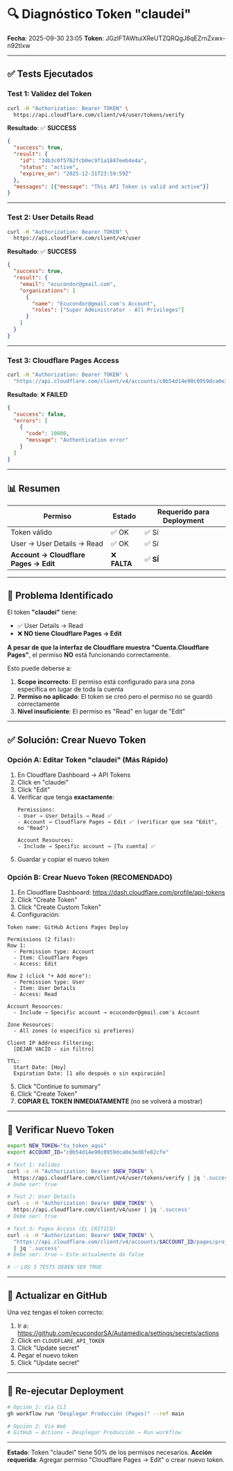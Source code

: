 # 🔍 Diagnóstico Token "claudei"

**Fecha**: 2025-09-30 23:05
**Token**: JGzIFTAWtuiXReUTZQRQgJ6qEZrnZxwx-n92tIxw

---

## ✅ Tests Ejecutados

### Test 1: Validez del Token
```bash
curl -H "Authorization: Bearer TOKEN" \
  https://api.cloudflare.com/client/v4/user/tokens/verify
```

**Resultado**: ✅ **SUCCESS**
```json
{
  "success": true,
  "result": {
    "id": "3db3c0f5762fcb0ec9f1a1847eeb4e4a",
    "status": "active",
    "expires_on": "2025-12-31T23:59:59Z"
  },
  "messages": [{"message": "This API Token is valid and active"}]
}
```

---

### Test 2: User Details Read
```bash
curl -H "Authorization: Bearer TOKEN" \
  https://api.cloudflare.com/client/v4/user
```

**Resultado**: ✅ **SUCCESS**
```json
{
  "success": true,
  "result": {
    "email": "ecucondor@gmail.com",
    "organizations": [
      {
        "name": "Ecucondor@gmail.com's Account",
        "roles": ["Super Administrator - All Privileges"]
      }
    ]
  }
}
```

---

### Test 3: Cloudflare Pages Access
```bash
curl -H "Authorization: Bearer TOKEN" \
  "https://api.cloudflare.com/client/v4/accounts/c0b54d14e90c0959dca0e3ed8fe82cfe/pages/projects"
```

**Resultado**: ❌ **FAILED**
```json
{
  "success": false,
  "errors": [
    {
      "code": 10000,
      "message": "Authentication error"
    }
  ]
}
```

---

## 📊 Resumen

| Permiso | Estado | Requerido para Deployment |
|---------|--------|---------------------------|
| Token válido | ✅ OK | ✅ Sí |
| User → User Details → Read | ✅ OK | ✅ Sí |
| **Account → Cloudflare Pages → Edit** | ❌ **FALTA** | ✅ **SÍ** |

---

## 🎯 Problema Identificado

El token **"claudei"** tiene:
- ✅ User Details → Read
- ❌ **NO tiene Cloudflare Pages → Edit**

**A pesar de que la interfaz de Cloudflare muestra "Cuenta.Cloudflare Pages"**, el permiso **NO** está funcionando correctamente.

Esto puede deberse a:
1. **Scope incorrecto**: El permiso está configurado para una zona específica en lugar de toda la cuenta
2. **Permiso no aplicado**: El token se creó pero el permiso no se guardó correctamente
3. **Nivel insuficiente**: El permiso es "Read" en lugar de "Edit"

---

## ✅ Solución: Crear Nuevo Token

### Opción A: Editar Token "claudei" (Más Rápido)

1. En Cloudflare Dashboard → API Tokens
2. Click en "claudei"
3. Click "Edit"
4. Verificar que tenga **exactamente**:
   ```
   Permissions:
   - User → User Details → Read ✅
   - Account → Cloudflare Pages → Edit ✅ (verificar que sea "Edit", no "Read")

   Account Resources:
   - Include → Specific account → [Tu cuenta] ✅
   ```
5. Guardar y copiar el nuevo token

### Opción B: Crear Nuevo Token (RECOMENDADO)

1. En Cloudflare Dashboard: https://dash.cloudflare.com/profile/api-tokens
2. Click "Create Token"
3. Click "Create Custom Token"
4. Configuración:

```
Token name: GitHub Actions Pages Deploy

Permissions (2 filas):
Row 1:
  - Permission type: Account
  - Item: Cloudflare Pages
  - Access: Edit

Row 2 (click "+ Add more"):
  - Permission type: User
  - Item: User Details
  - Access: Read

Account Resources:
  - Include → Specific account → ecucondor@gmail.com's Account

Zone Resources:
  - All zones (o específico si prefieres)

Client IP Address Filtering:
  [DEJAR VACÍO - sin filtro]

TTL:
  Start Date: [Hoy]
  Expiration Date: [1 año después o sin expiración]
```

5. Click "Continue to summary"
6. Click "Create Token"
7. **COPIAR EL TOKEN INMEDIATAMENTE** (no se volverá a mostrar)

---

## 🧪 Verificar Nuevo Token

```bash
export NEW_TOKEN="tu_token_aqui"
export ACCOUNT_ID="c0b54d14e90c0959dca0e3ed8fe82cfe"

# Test 1: Validez
curl -s -H "Authorization: Bearer $NEW_TOKEN" \
  https://api.cloudflare.com/client/v4/user/tokens/verify | jq '.success'
# Debe ser: true

# Test 2: User Details
curl -s -H "Authorization: Bearer $NEW_TOKEN" \
  https://api.cloudflare.com/client/v4/user | jq '.success'
# Debe ser: true

# Test 3: Pages Access (EL CRÍTICO)
curl -s -H "Authorization: Bearer $NEW_TOKEN" \
  "https://api.cloudflare.com/client/v4/accounts/$ACCOUNT_ID/pages/projects" \
  | jq '.success'
# Debe ser: true ← Este actualmente da false

# ✅ LOS 3 TESTS DEBEN SER TRUE
```

---

## 📝 Actualizar en GitHub

Una vez tengas el token correcto:

1. Ir a: https://github.com/ecucondorSA/Autamedica/settings/secrets/actions
2. Click en `CLOUDFLARE_API_TOKEN`
3. Click "Update secret"
4. Pegar el nuevo token
5. Click "Update secret"

---

## 🚀 Re-ejecutar Deployment

```bash
# Opción 1: Via CLI
gh workflow run "Desplegar Producción (Pages)" --ref main

# Opción 2: Via Web
# GitHub → Actions → Desplegar Producción → Run workflow
```

---

**Estado**: Token "claudei" tiene 50% de los permisos necesarios.
**Acción requerida**: Agregar permiso "Cloudflare Pages → Edit" o crear nuevo token.
